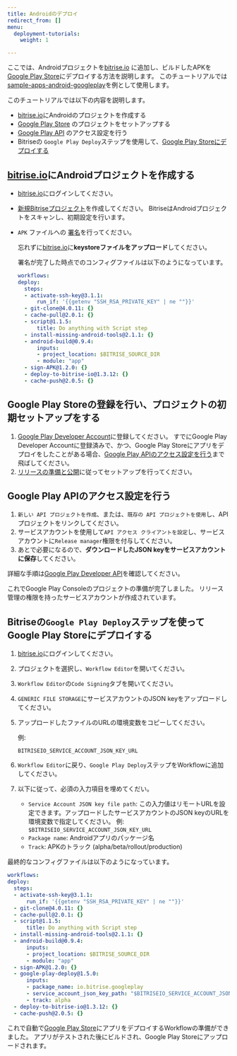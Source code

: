```yaml
---
title: Androidのデプロイ
redirect_from: []
menu:
  deployment-tutorials:
    weight: 1

---
```

ここでは、Androidプロジェクトを[bitrise.io](https://www.bitrise.io) に追加し、ビルドしたAPKを[Google Play Store](https://play.google.com/store)にデプロイする方法を説明します。
このチュートリアルでは[sample-apps-android-googleplay](https://github.com/bitrise-samples/sample-apps-android-googleplay)を例として使用します。

このチュートリアルでは以下の内容を説明します。

* [bitrise.io](https://www.bitrise.io)にAndroidのプロジェクトを作成する
* [Google Play Store](https://play.google.com/store) のプロジェクトをセットアップする
* [Google Play API](https://developers.google.com/android-publisher/getting_started) のアクセス設定を行う
* Bitriseの `Google Play Deploy`ステップを使用して、[Google Play Storeにデプロイする](#deploy-to-google-play-store-using-bitrise-google-play-deploy-step)

## [bitrise.io](https://www.bitrise.io)にAndroidプロジェクトを作成する

* [bitrise.io](https://www.bitrise.io)にログインしてください。
* [新規Bitriseプロジェクト](getting-started/adding-a-new-app)を作成してください。 BitriseはAndroidプロジェクトをスキャンし、初期設定を行います。
* `APK` ファイルへの [署名](/code-signing/android-code-signing/android-code-signing-using-bitrise-sign-APK-step/)を行ってください。

  忘れずに[bitrise.io](https://www.bitrise.io)に**keystoreファイルをアップロード**してください。

  署名が完了した時点でのコンフィグファイルは以下のようになっています。

  ```yaml
  workflows:
  deploy:
    steps:
    - activate-ssh-key@3.1.1:
        run_if: '{{getenv "SSH_RSA_PRIVATE_KEY" | ne ""}}'
    - git-clone@4.0.11: {}
    - cache-pull@2.0.1: {}
    - script@1.1.5:
        title: Do anything with Script step
    - install-missing-android-tools@2.1.1: {}
    - android-build@0.9.4:
        inputs:
        - project_location: $BITRISE_SOURCE_DIR
        - module: "app"
    - sign-APK@1.2.0: {}
    - deploy-to-bitrise-io@1.3.12: {}
    - cache-push@2.0.5: {}
  ```

## Google Play Storeの登録を行い、プロジェクトの初期セットアップをする

1. [Google Play Developer Account](https://developer.android.com/distribute/console/)に登録してください。
   すでにGoogle Play Developer Accountに登録済みで、かつ、Google Play Storeにアプリをデプロイをしたことがある場合、[Google Play APIのアクセス設定を行う](#google-play-apiのアクセス設定を行う)まで飛ばしてください。
2. [リリースの準備と公開](https://support.google.com/googleplay/android-developer/answer/7159011?hl=ja)に従ってセットアップを行ってください。

## Google Play APIのアクセス設定を行う

1. `新しい API プロジェクトを作成`、または、`既存の API プロジェクトを使用`し、API プロジェクトをリンクしてください。
2. サービスアカウントを使用して`API アクセス クライアントを設定`し、サービスアカウントに`Release manager`権限を付与してください。
3. あとで必要になるので、**ダウンロードしたJSON keyをサービスアカウントに保存**してください。

詳細な手順は[Google Play Developer API](https://developers.google.com/android-publisher/getting_started)を確認してください。

これでGoogle Play Consoleのプロジェクトの準備が完了しました。
リリース管理の権限を持ったサービスアカウントが作成されています。

## Bitriseの`Google Play Deploy`ステップを使ってGoogle Play Storeにデプロイする

1. [bitrise.io](https://www.bitrise.io)にログインしてください。
2. プロジェクトを選択し、`Workflow Editor`を開いてください。
3. `Workflow Editor`の`Code Signing`タブを開いてください。
4. `GENERIC FILE STORAGE`にサービスアカウントのJSON keyをアップロードしてください。
5. アップロードしたファイルのURLの環境変数をコピーしてください。

   例:

   `BITRISEIO_SERVICE_ACCOUNT_JSON_KEY_URL`
6. `Workflow Editor`に戻り、`Google Play Deploy`ステップをWorkflowに追加してください。
7. 以下に従って、必須の入力項目を埋めてくだい。
   * `Service Account JSON key file path`: この入力値はリモートURLを設定できます。アップロードしたサービスアカウントのJSON keyのURLを環境変数で指定してください。
     例: `$BITRISEIO_SERVICE_ACCOUNT_JSON_KEY_URL`
   * `Package name`: Androidアプリのパッケージ名
   * `Track`: APKのトラック (alpha/beta/rollout/production)

最終的なコンフィグファイルは以下のようになっています。

```yaml
workflows:
deploy:
  steps:
  - activate-ssh-key@3.1.1:
      run_if: '{{getenv "SSH_RSA_PRIVATE_KEY" | ne ""}}'
  - git-clone@4.0.11: {}
  - cache-pull@2.0.1: {}
  - script@1.1.5:
      title: Do anything with Script step
  - install-missing-android-tools@2.1.1: {}
  - android-build@0.9.4:
      inputs:
      - project_location: $BITRISE_SOURCE_DIR
      - module: "app"
  - sign-APK@1.2.0: {}
  - google-play-deploy@1.5.0:
      inputs:
      - package_name: io.bitrise.googleplay
      - service_account_json_key_path: "$BITRISEIO_SERVICE_ACCOUNT_JSON_KEY_URL"
      - track: alpha
  - deploy-to-bitrise-io@1.3.12: {}
  - cache-push@2.0.5: {}
```

これで自動で[Google Play Store](https://play.google.com/store)にアプリをデプロイするWorkflowの準備ができました。
アプリがテストされた後にビルドされ、Google Play Storeにアップロードされます。